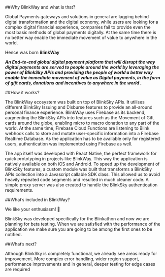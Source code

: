 ##Why BlinkWay and what is that?

Global Payments gateways and solutions in general are lagging behind digital transformation and the digital economy, while users are looking for a complex digital financial experience, companies fail to provide even the most basic methods of global payments digitally. At the same time there is no better way enable the immediate movement of value to anywhere in the world.

Hence was born **BlinkWay**

**_An End-to-end global digital payment platform that will disrupt the way digital payments are served to people around the world by leveraging the power of BlinkSky APIs and providing the people of world a better way enable the immediate movement of value as Digital payments, in the form of gift cards, donations and incentives to anywhere in the world ._**

##How it works?

The BlinkWay ecosystem was built on top of BlinkSky APIs. It utilises different BlinkSky  Issuing and Disburse features to provide an all-around personal finance experience. BlinkWay uses Firebase as its backend, augmenting the BlinkSky APIs into features such as the Movement of Gift cards around the globe, enabling micro to macro donation to any part of the world. At the same time, Firebase Cloud Functions are listening to Blink webhook calls to store and mutate user-specific information into a Firebase Realtime Database. As the application has to be available only for registered users, authentication was implemented using Firebase as well. 

The app itself was developed with React Native, the perfect framework for quick prototyping in projects like BlinkWay. This way the application is natively available on both iOS and Android. To speed up the development of BlinkSky features, a custom module was built that transforms a BlinkSky APIs collection into a Javascript callable SDK class. This allowed us to avoid heavily repeated code segments and resulted in much cleaner code. A simple proxy server was also created to handle the BlinkSky authentication requirements.


##What’s included in BlinkWay?

We like your enthusiasm! 🙌

BlinkSky was developed specifically for the Blinkathon and now we are planning for beta testing. When we are satisfied with the performance of the application we make sure you are going to be among the first ones to be notified.



##What’s next?

Although BlinkSky is completely functional, we already see areas ready for improvement. More complex error handling, wider region support, performance improvements and in general, deeper testing for edge cases are required



